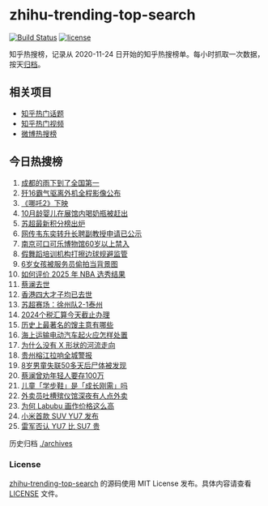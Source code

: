 # zhihu-trending-top-search

[![Build Status](https://github.com/justjavac/zhihu-trending-top-search/workflows/ci/badge.svg?branch=main)](https://github.com/justjavac/zhihu-trending-top-search/actions)
[![license](https://img.shields.io/github/license/justjavac/zhihu-trending-top-search)](https://github.com/justjavac/zhihu-trending-top-search/blob/main/LICENSE)

知乎热搜榜，记录从 2020-11-24 日开始的知乎热搜榜单。每小时抓取一次数据，按天[归档](./archives)。

## 相关项目

- [知乎热门话题](https://github.com/justjavac/zhihu-trending-hot-questions)
- [知乎热门视频](https://github.com/justjavac/zhihu-trending-hot-video)
- [微博热搜榜](https://github.com/justjavac/weibo-trending-hot-search)

## 今日热搜榜

<!-- BEGIN -->
<!-- 最后更新时间 Mon Jun 30 2025 14:33:52 GMT+0800 (China Standard Time) -->

1. [成都的雨下到了全国第一](https://www.zhihu.com/search?q=%E6%88%90%E9%83%BD%E7%9A%84%E9%9B%A8%E4%B8%8B%E5%88%B0%E4%BA%86%E5%85%A8%E5%9B%BD%E7%AC%AC%E4%B8%80)
1. [歼16霸气驱离外机全程影像公布](https://www.zhihu.com/search?q=%E6%AD%BC16%E9%9C%B8%E6%B0%94%E9%A9%B1%E7%A6%BB%E5%A4%96%E6%9C%BA%E5%85%A8%E7%A8%8B%E5%BD%B1%E5%83%8F%E5%85%AC%E5%B8%83)
1. [《哪吒2》下映](https://www.zhihu.com/search?q=%E3%80%8A%E5%93%AA%E5%90%922%E3%80%8B%E4%B8%8B%E6%98%A0)
1. [10月龄婴儿在展馆内喝奶瓶被赶出](https://www.zhihu.com/search?q=10%E6%9C%88%E9%BE%84%E5%A9%B4%E5%84%BF%E5%9C%A8%E5%B1%95%E9%A6%86%E5%86%85%E5%96%9D%E5%A5%B6%E7%93%B6%E8%A2%AB%E8%B5%B6%E5%87%BA)
1. [苏超最新积分榜出炉](https://www.zhihu.com/search?q=%E8%8B%8F%E8%B6%85%E6%9C%80%E6%96%B0%E7%A7%AF%E5%88%86%E6%A6%9C%E5%87%BA%E7%82%89)
1. [网传韦东奕转升长聘副教授申请已公示](https://www.zhihu.com/search?q=%E7%BD%91%E4%BC%A0%E9%9F%A6%E4%B8%9C%E5%A5%95%E8%BD%AC%E5%8D%87%E9%95%BF%E8%81%98%E5%89%AF%E6%95%99%E6%8E%88%E7%94%B3%E8%AF%B7%E5%B7%B2%E5%85%AC%E7%A4%BA)
1. [南京可口可乐博物馆60岁以上禁入](https://www.zhihu.com/search?q=%E5%8D%97%E4%BA%AC%E5%8F%AF%E5%8F%A3%E5%8F%AF%E4%B9%90%E5%8D%9A%E7%89%A9%E9%A6%8660%E5%B2%81%E4%BB%A5%E4%B8%8A%E7%A6%81%E5%85%A5)
1. [假舞蹈培训机构打擦边球规避监管](https://www.zhihu.com/search?q=%E5%81%87%E8%88%9E%E8%B9%88%E5%9F%B9%E8%AE%AD%E6%9C%BA%E6%9E%84%E6%89%93%E6%93%A6%E8%BE%B9%E7%90%83%E8%A7%84%E9%81%BF%E7%9B%91%E7%AE%A1)
1. [6岁女孩被服务员偷拍当背景图](https://www.zhihu.com/search?q=6%E5%B2%81%E5%A5%B3%E5%AD%A9%E8%A2%AB%E6%9C%8D%E5%8A%A1%E5%91%98%E5%81%B7%E6%8B%8D%E5%BD%93%E8%83%8C%E6%99%AF%E5%9B%BE)
1. [如何评价 2025 年 NBA 选秀结果](https://www.zhihu.com/search?q=%E5%A6%82%E4%BD%95%E8%AF%84%E4%BB%B7%202025%20%E5%B9%B4%20NBA%20%E9%80%89%E7%A7%80%E7%BB%93%E6%9E%9C)
1. [蔡澜去世](https://www.zhihu.com/search?q=%E8%94%A1%E6%BE%9C%E5%8E%BB%E4%B8%96)
1. [香港四大才子均已去世](https://www.zhihu.com/search?q=%E9%A6%99%E6%B8%AF%E5%9B%9B%E5%A4%A7%E6%89%8D%E5%AD%90%E5%9D%87%E5%B7%B2%E5%8E%BB%E4%B8%96)
1. [苏超赛场：徐州队2-1泰州](https://www.zhihu.com/search?q=%E8%8B%8F%E8%B6%85%E8%B5%9B%E5%9C%BA%EF%BC%9A%E5%BE%90%E5%B7%9E%E9%98%9F2-1%E6%B3%B0%E5%B7%9E)
1. [2024个税汇算今天截止办理](https://www.zhihu.com/search?q=2024%E4%B8%AA%E7%A8%8E%E6%B1%87%E7%AE%97%E4%BB%8A%E5%A4%A9%E6%88%AA%E6%AD%A2%E5%8A%9E%E7%90%86)
1. [历史上最著名的馊主意有哪些](https://www.zhihu.com/search?q=%E5%8E%86%E5%8F%B2%E4%B8%8A%E6%9C%80%E8%91%97%E5%90%8D%E7%9A%84%E9%A6%8A%E4%B8%BB%E6%84%8F%E6%9C%89%E5%93%AA%E4%BA%9B)
1. [海上运输电动汽车起火应怎样处置](https://www.zhihu.com/search?q=%E6%B5%B7%E4%B8%8A%E8%BF%90%E8%BE%93%E7%94%B5%E5%8A%A8%E6%B1%BD%E8%BD%A6%E8%B5%B7%E7%81%AB%E5%BA%94%E6%80%8E%E6%A0%B7%E5%A4%84%E7%BD%AE)
1. [为什么没有 X 形状的河流走向](https://www.zhihu.com/search?q=%E4%B8%BA%E4%BB%80%E4%B9%88%E6%B2%A1%E6%9C%89%20X%20%E5%BD%A2%E7%8A%B6%E7%9A%84%E6%B2%B3%E6%B5%81%E8%B5%B0%E5%90%91)
1. [贵州榕江拉响全城警报](https://www.zhihu.com/search?q=%E8%B4%B5%E5%B7%9E%E6%A6%95%E6%B1%9F%E6%8B%89%E5%93%8D%E5%85%A8%E5%9F%8E%E8%AD%A6%E6%8A%A5)
1. [8岁男童失联50多天后尸体被发现](https://www.zhihu.com/search?q=8%E5%B2%81%E7%94%B7%E7%AB%A5%E5%A4%B1%E8%81%9450%E5%A4%9A%E5%A4%A9%E5%90%8E%E5%B0%B8%E4%BD%93%E8%A2%AB%E5%8F%91%E7%8E%B0)
1. [蔡澜曾劝年轻人要存100万](https://www.zhihu.com/search?q=%E8%94%A1%E6%BE%9C%E6%9B%BE%E5%8A%9D%E5%B9%B4%E8%BD%BB%E4%BA%BA%E8%A6%81%E5%AD%98100%E4%B8%87)
1. [儿童「学步鞋」是「成长刚需」吗](https://www.zhihu.com/search?q=%E5%84%BF%E7%AB%A5%E3%80%8C%E5%AD%A6%E6%AD%A5%E9%9E%8B%E3%80%8D%E6%98%AF%E3%80%8C%E6%88%90%E9%95%BF%E5%88%9A%E9%9C%80%E3%80%8D%E5%90%97)
1. [外卖员吐槽殡仪馆深夜有人点外卖](https://www.zhihu.com/search?q=%E5%A4%96%E5%8D%96%E5%91%98%E5%90%90%E6%A7%BD%E6%AE%A1%E4%BB%AA%E9%A6%86%E6%B7%B1%E5%A4%9C%E6%9C%89%E4%BA%BA%E7%82%B9%E5%A4%96%E5%8D%96)
1. [为何 Labubu 画作价格这么高](https://www.zhihu.com/search?q=%E4%B8%BA%E4%BD%95%20Labubu%20%E7%94%BB%E4%BD%9C%E4%BB%B7%E6%A0%BC%E8%BF%99%E4%B9%88%E9%AB%98)
1. [小米首款 SUV YU7 发布](https://www.zhihu.com/search?q=%E5%B0%8F%E7%B1%B3%E9%A6%96%E6%AC%BE%20SUV%20YU7%20%E5%8F%91%E5%B8%83)
1. [雷军否认 YU7 比 SU7 贵](https://www.zhihu.com/search?q=%E9%9B%B7%E5%86%9B%E5%90%A6%E8%AE%A4%20YU7%20%E6%AF%94%20SU7%20%E8%B4%B5)

<!-- END -->

历史归档 [./archives](./archives)

### License

[zhihu-trending-top-search](https://github.com/justjavac/zhihu-trending-top-search) 的源码使用 MIT License
发布。具体内容请查看 [LICENSE](./LICENSE) 文件。
